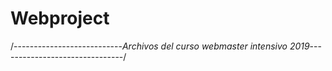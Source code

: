 # Webproject
/---------------------------*Archivos del curso webmaster intensivo 2019*-------------------------------/


